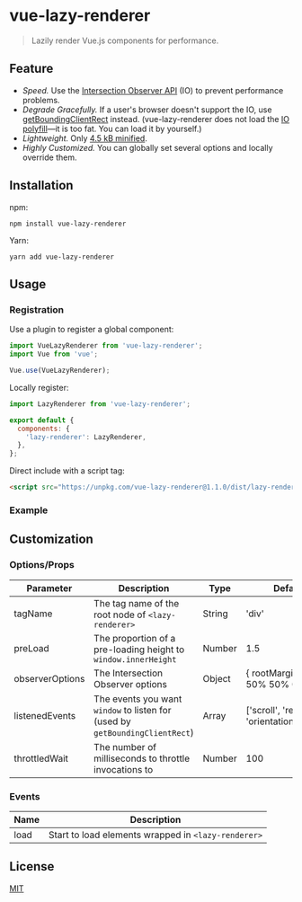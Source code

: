# vue-lazy-renderer

> Lazily render Vue.js components for performance.

## Feature

- *Speed.* Use the [Intersection Observer API](https://developer.mozilla.org/en-US/docs/Web/API/Intersection_Observer_API) (IO) to prevent performance problems.
- *Degrade Gracefully.* If a user's browser doesn't support the IO, use [getBoundingClientRect](https://developer.mozilla.org/en-US/docs/Web/API/Element/getBoundingClientRect) instead. (vue-lazy-renderer does not load the [IO polyfill](https://github.com/w3c/IntersectionObserver/tree/master/polyfill)—it is too fat. You can load it by yourself.)
- *Lightweight.* Only [4.5 kB minified](https://bundlephobia.com/result?p=vue-lazy-renderer).
- *Highly Customized.* You can globally set several options and locally override them.

## Installation

npm:

```shell
npm install vue-lazy-renderer
```

Yarn:

```shell
yarn add vue-lazy-renderer
```

## Usage

### Registration

Use a plugin to register a global component:

```javascript
import VueLazyRenderer from 'vue-lazy-renderer';
import Vue from 'vue';

Vue.use(VueLazyRenderer);
```

Locally register:

```javascript
import LazyRenderer from 'vue-lazy-renderer';

export default {
  components: {
    'lazy-renderer': LazyRenderer,
  },
};
```

Direct include with a script tag:

```html
<script src="https://unpkg.com/vue-lazy-renderer@1.1.0/dist/lazy-renderer.min.js"></script>
```

### Example



## Customization

### Options/Props

| Parameter | Description | Type | Default |
|---|---|-|-|
| tagName | The tag name of the root node of `<lazy-renderer>` | String | 'div' |
| preLoad | The proportion of a pre-loading height to `window.innerHeight` | Number | 1.5 |
| observerOptions | The Intersection Observer options | Object | { rootMargin: '0px 50% 50% 0px' } |
| listenedEvents | The events you want `window` to listen for (used by `getBoundingClientRect`) | Array | ['scroll', 'resize', 'orientationChange'] |
| throttledWait | The number of milliseconds to throttle invocations to        | Number | 100 |

### Events
| Name | Description |
|-|-|
| load | Start to load elements wrapped in `<lazy-renderer>` |

## License

[MIT](./LICENSE.txt)
